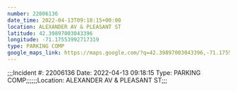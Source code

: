 ```yaml
---
number: 22006136
date_time: 2022-04-13T09:18:15+00:00
location: ALEXANDER AV & PLEASANT ST
latitude: 42.39897003043396
longitude: -71.17553992717319
type: PARKING COMP
google_maps_link: https://maps.google.com/?q=42.39897003043396,-71.17553992717319
---
```


;;;Incident #: 22006136  Date: 2022-04-13 09:18:15   Type: PARKING COMP;;;;;;Location: ALEXANDER AV & PLEASANT ST;;;
